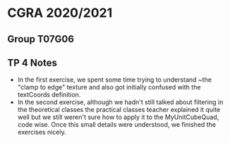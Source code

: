 # CGRA 2020/2021

## Group T07G06

## TP 4 Notes

- In the first exercise, we spent some time trying to understand ~the "clamp to edge" texture and  also got initially confused with the textCoords definition.
- In the second exercise, although we hadn't still talked about filtering in the theoretical classes the practical classes teacher explained it quite well but we still weren't sure how to apply it to the MyUnitCubeQuad, code wise. Once this small details were understood, we finished the exercises nicely.
